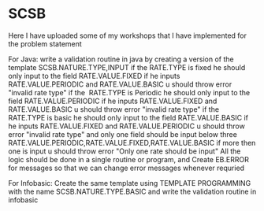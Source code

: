 # SCSB

Here I have uploaded some of my workshops that I have implemented for the problem statement

For Java:
write a validation routine in java by creating a version of the template SCSB.NATURE.TYPE,INPUT
if the RATE.TYPE is fixed he should only input to the field RATE.VALUE.FIXED if he inputs RATE.VALUE.PERIODIC and RATE.VALUE.BASIC u should throw error "invalid rate type"
if the  RATE.TYPE is Periodic he should only input to the field RATE.VALUE.PERIODIC if he inputs RATE.VALUE.FIXED and RATE.VALUE.BASIC u should throw error "invalid rate type"
if the  RATE.TYPE is basic he should only input to the field RATE.VALUE.BASIC if he inputs RATE.VALUE.FIXED and RATE.VALUE.PERIODIC u should throw error "invalid rate type"
and only one field should be input below three 
RATE.VALUE.PERIODIC,RATE.VALUE.FIXED,RATE.VALUE.BASIC if more then one is input u should throw error "Only one rate should be input"
All the logic should be done in a single routine or program, and Create EB.ERROR for messages so that we can change error messages whenever requried

For Infobasic:
Create the same template using TEMPLATE PROGRAMMING with the name SCSB.NATURE.TYPE.BASIC and write the validation routine in infobasic
